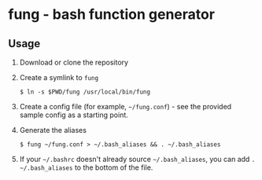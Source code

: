 fung - bash function generator
==================================================

Usage
--------------------------------------------------

1. Download or clone the repository

2. Create a symlink to `fung`

    `$ ln -s $PWD/fung /usr/local/bin/fung`

3. Create a config file (for example, `~/fung.conf`) - see the provided 
   sample config as a starting point.

4. Generate the aliases

    `$ fung ~/fung.conf > ~/.bash_aliases && . ~/.bash_aliases`

5. If your `~/.bashrc` doesn't already source `~/.bash_aliases`, you can
   add `. ~/.bash_aliases` to the bottom of the file.

